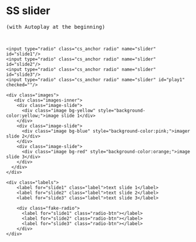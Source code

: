 <h1>SS slider</h1><pre>(with Autoplay at the beginning)</pre><br>
<div id="homepage-slider" class="st-slider">

    <input type="radio" class="cs_anchor radio" name="slider" id="slide1"/>
    <input type="radio" class="cs_anchor radio" name="slider" id="slide2"/>
    <input type="radio" class="cs_anchor radio" name="slider" id="slide3"/>
    <input type="radio" class="cs_anchor radio" name="slider" id="play1" checked=""/>

    <div class="images">
       <div class="images-inner">
        <div class="image-slide">
          <div class="image bg-yellow" style="background-color:yellow;">image slide 1</div>
        </div>
        <div class="image-slide">
          <div class="image bg-blue" style="background-color:pink;">imager slide 2</div>
        </div>
        <div class="image-slide">
          <div class="image bg-red" style="background-color:orange;">image slide 3</div>
        </div>
      </div>
    </div>
  
    <div class="labels">
        <label for="slide1" class="label">text slide 1</label>
        <label for="slide2" class="label">text slide 2</label>
        <label for="slide3" class="label">text slide 3</label>
      
        <div class="fake-radio">
          <label for="slide1" class="radio-btn"></label>
          <label for="slide2" class="radio-btn"></label>
          <label for="slide3" class="radio-btn"></label>
        </div>
    </div>
</div>

